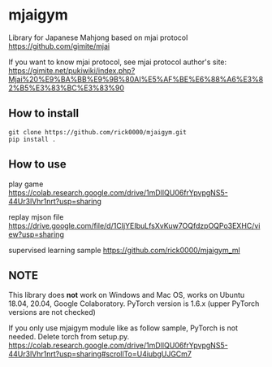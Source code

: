 # mjaigym
Library for Japanese Mahjong based on mjai protocol https://github.com/gimite/mjai

If you want to know mjai protocol, see mjai protocol author's site: 
https://gimite.net/pukiwiki/index.php?Mjai%20%E9%BA%BB%E9%9B%80AI%E5%AF%BE%E6%88%A6%E3%82%B5%E3%83%BC%E3%83%90

## How to install
    git clone https://github.com/rick0000/mjaigym.git
    pip install .

## How to use
play game
https://colab.research.google.com/drive/1mDlIQU06frYpvpgNS5-44Ur3lVhr1nrt?usp=sharing

replay mjson file
https://drive.google.com/file/d/1CIjYEIbuLfsXvKuw7OQfdzpOQPo3EXHC/view?usp=sharing

supervised learning sample
https://github.com/rick0000/mjaigym_ml


## NOTE
This library does **not** work on Windows and Mac OS,
works on Ubuntu 18.04, 20.04, Google Colaboratory.
PyTorch version is 1.6.x (upper PyTorch versions are not checked)

If you only use mjaigym module like as follow sample, PyTorch is not needed. 
Delete torch from setup.py.
https://colab.research.google.com/drive/1mDlIQU06frYpvpgNS5-44Ur3lVhr1nrt?usp=sharing#scrollTo=U4iubgUJGCm7
